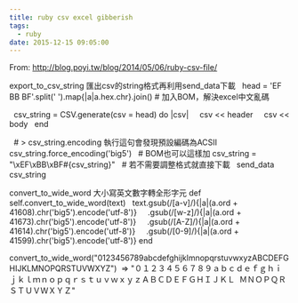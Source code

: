 ```yaml
---
title: ruby csv excel gibberish
tags:
  - ruby
date: 2015-12-15 09:05:00
---
```


From:
http://blog.poyi.tw/blog/2014/05/06/ruby-csv-file/

export_to_csv_string 匯出csv的string格式再利用send_data下載
&nbsp; head = 'EF BB BF'.split(' ').map{|a|a.hex.chr}.join() # 加入BOM，解決excel中文亂碼

&nbsp; csv_string = CSV.generate(csv = head) do |csv|
&nbsp; &nbsp; csv &lt;&lt; header
&nbsp; &nbsp; csv &lt;&lt; body
&nbsp; end

&nbsp; # &gt; csv_string.encoding 執行這句會發現預設編碼為ACSII
&nbsp; csv_string.force_encoding('big5')
&nbsp; # BOM也可以這樣加 csv_string = "\xEF\xBB\xBF#{csv_string}" 
&nbsp; # 若不需要調整格式就直接下載
&nbsp; send_data csv_string

convert_to_wide_word 大小寫英文數字轉全形字元
def self.convert_to_wide_word(text)
&nbsp; text.gsub(/[a-v]/){|a|(a.ord + 41608).chr('big5').encode('utf-8')}
&nbsp; &nbsp; .gsub(/[w-z]/){|a|(a.ord + 41673).chr('big5').encode('utf-8')}
&nbsp; &nbsp; .gsub(/[A-Z]/){|a|(a.ord + 41614).chr('big5').encode('utf-8')}
&nbsp; &nbsp; .gsub(/[0-9]/){|a|(a.ord + 41599).chr('big5').encode('utf-8')}
end

convert_to_wide_word("0123456789abcdefghijklmnopqrstuvwxyzABCDEFGHIJKLMNOPQRSTUVWXYZ")
&nbsp;=&gt; "０１２３４５６７８９ａｂｃｄｅｆｇｈｉｊｋｌｍｎｏｐｑｒｓｔｕｖｗｘｙｚＡＢＣＤＥＦＧＨＩＪＫＬ
&nbsp;ＭＮＯＰＱＲＳＴＵＶＷＸＹＺ"